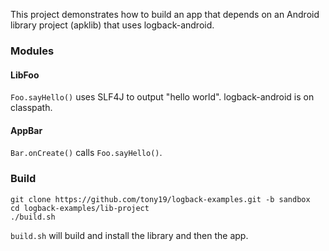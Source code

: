 
This project demonstrates how to build an app that depends on an Android library
project (apklib) that uses logback-android.

### Modules
#### LibFoo
`Foo.sayHello()` uses SLF4J to output "hello world". logback-android is on classpath.

#### AppBar
`Bar.onCreate()` calls `Foo.sayHello()`.

### Build

    git clone https://github.com/tony19/logback-examples.git -b sandbox
    cd logback-examples/lib-project
    ./build.sh

`build.sh` will build and install the library and then the app.

